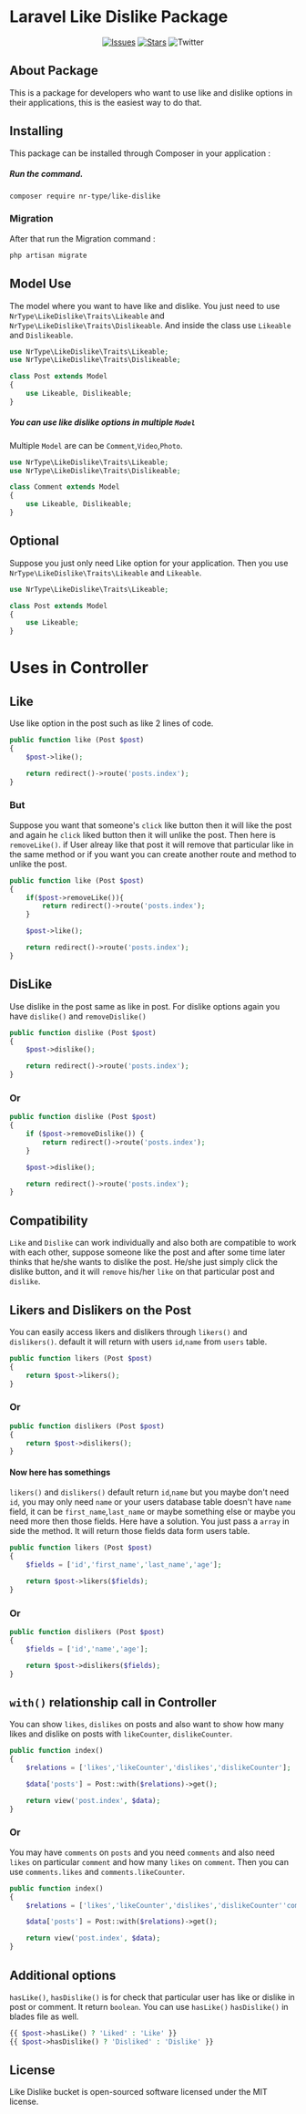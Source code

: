 # Laravel Like Dislike Package

<p align="center">
<a href="https://github.com/iamnurr/like-dislike-bucket/issues"><img src="https://img.shields.io/github/issues/iamnurr/like-dislike-bucket" alt="Issues"></a>
<a href="https://github.com/iamnurr/like-dislike-bucket/stargazers"><img src="https://img.shields.io/github/stars/iamnurr/like-dislike-bucket" alt="Stars"></a>
<img src="https://img.shields.io/twitter/url?url=https%3A%2F%2Fgithub.com%2Fiamnurr%2Flike-dislike-bucket" alt="Twitter"></a>
</p>

## About Package

This is a package for developers who want to use like and dislike options in their applications, this is the easiest way to do that.

## Installing

This package can be installed through Composer in your application :

##### Run the command.

```shell
composer require nr-type/like-dislike
```

### Migration

After that run the Migration command :

```php
php artisan migrate
```
## Model Use

The model where you want to have like and dislike. 
You just need to use `NrType\LikeDislike\Traits\Likeable` and `NrType\LikeDislike\Traits\Dislikeable`.
 And inside the class use `Likeable` and `Dislikeable`.


```php
use NrType\LikeDislike\Traits\Likeable;
use NrType\LikeDislike\Traits\Dislikeable;

class Post extends Model
{
    use Likeable, Dislikeable;
}
```

##### You can use like dislike options in multiple `Model`

Multiple `Model` are can be `Comment`,`Video`,`Photo`.
```php
use NrType\LikeDislike\Traits\Likeable;
use NrType\LikeDislike\Traits\Dislikeable;

class Comment extends Model
{
    use Likeable, Dislikeable;
}
```

## Optional

Suppose you just only need Like option for your application. 
Then you use `NrType\LikeDislike\Traits\Likeable` and `Likeable`.

```php
use NrType\LikeDislike\Traits\Likeable;

class Post extends Model
{
    use Likeable;
}
```

# Uses in Controller

## Like
Use like option in the post such as like 2 lines of code.

```php
public function like (Post $post)
{
    $post->like();

    return redirect()->route('posts.index');
}
```

### But 
Suppose you want that someone's `click` like button then it will like the post and again he `click` liked button then it will unlike the post. Then here is `removeLike()`. if User alreay like that post it will remove that particular like in the same method or if you want you can create another route and method to unlike the post. 

```php
public function like (Post $post)
{
    if($post->removeLike()){
        return redirect()->route('posts.index');
    }

    $post->like();

    return redirect()->route('posts.index');
}
```

## DisLike
Use dislike in the post same as like in post. For dislike options again you have `dislike()` and `removeDislike()`

```php
public function dislike (Post $post)
{
    $post->dislike();

    return redirect()->route('posts.index');
}
```

### Or  

```php
public function dislike (Post $post)
{
    if ($post->removeDislike()) {
        return redirect()->route('posts.index');
    }

    $post->dislike();

    return redirect()->route('posts.index');
}
```

## Compatibility

`Like` and `Dislike` can work individually and also both are compatible to work with each other, suppose someone like the post and after some time later thinks that he/she wants to dislike the post. He/she just simply click the dislike button, and it will `remove` his/her `like` on that particular post and `dislike`.

## Likers and Dislikers on the Post
You can easily access likers and dislikers through `likers()` and `dislikers()`. default it will return with users `id`,`name` from `users` table.

```php
public function likers (Post $post)
{
    return $post->likers(); 
}
```

### Or

```php
public function dislikers (Post $post)
{
    return $post->dislikers(); 
}
```

#### Now here has somethings
`likers()` and `dislikers()` default return `id`,`name` but you maybe don't need `id`, you may only need `name` or your users database table doesn't have `name` field, it can be `first_name`,`last_name` or maybe something else or maybe you need more then those fields. Here have a solution. You just pass a `array` in side the method. It will return those fields data form users table.

```php
public function likers (Post $post)
{
    $fields = ['id','first_name','last_name','age'];

    return $post->likers($fields); 
}
```

### Or

```php
public function dislikers (Post $post)
{
    $fields = ['id','name','age'];

    return $post->dislikers($fields); 
}
```

## `with()` relationship call in Controller
You can show `likes`, `dislikes` on posts and also want to show how many likes and dislike on posts with `likeCounter`, `dislikeCounter`.

```php
public function index()
{
    $relations = ['likes','likeCounter','dislikes','dislikeCounter'];

    $data['posts'] = Post::with($relations)->get();

    return view('post.index', $data);
}
```

### Or
You may have `comments` on `posts` and you need `comments` and also  need `likes` on particular `comment` and how many `likes` on `comment`. Then you can use `comments.likes` and `comments.likeCounter`.

```php
public function index()
{
    $relations = ['likes','likeCounter','dislikes','dislikeCounter''comments.likes','comments.likeCounter'];

    $data['posts'] = Post::with($relations)->get();

    return view('post.index', $data);
}
```

## Additional options
`hasLike()`, `hasDislike()` is for check that particular user has like or dislike in post or comment. It return `boolean`. You can use  `hasLike()` `hasDislike()` in blades file as well.

```php
{{ $post->hasLike() ? 'Liked' : 'Like' }}
{{ $post->hasDislike() ? 'Disliked' : 'Dislike' }}
```

## License

Like Dislike bucket is open-sourced software licensed under the MIT license.
